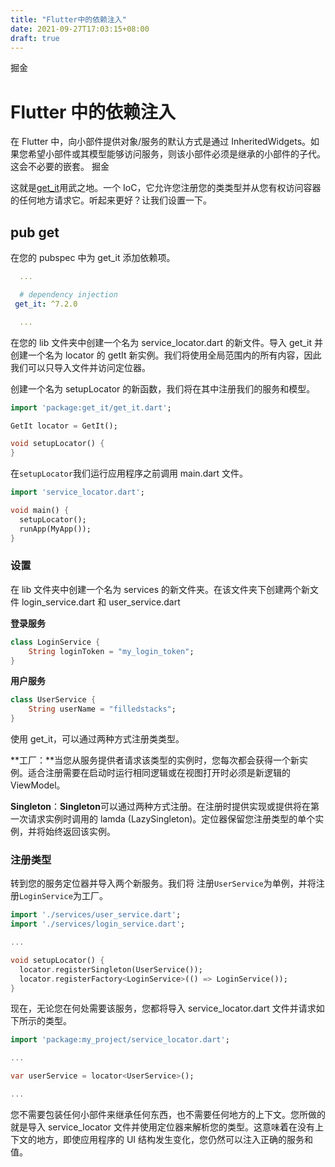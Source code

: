```yaml
---
title: "Flutter中的依赖注入"
date: 2021-09-27T17:03:15+08:00
draft: true
---
```


 掘金

# Flutter 中的依赖注入

在 Flutter 中，向小部件提供对象/服务的默认方式是通过 InheritedWidgets。如果您希望小部件或其模型能够访问服务，则该小部件必须是继承的小部件的子代。这会不必要的嵌套。 掘金

这就是[get_it](https://pub.dartlang.org/packages/get_it)用武之地。一个 IoC，它允许您注册您的类类型并从您有权访问容器的任何地方请求它。听起来更好？让我们设置一下。

## pub get

在您的 pubspec 中为 get_it 添加依赖项。

```yaml
  ...

  # dependency injection
 get_it: ^7.2.0

  ...
```

在您的 lib 文件夹中创建一个名为 service_locator.dart 的新文件。导入 get_it 并创建一个名为 locator 的 getIt 新实例。我们将使用全局范围内的所有内容，因此我们可以只导入文件并访问定位器。

创建一个名为 setupLocator 的新函数，我们将在其中注册我们的服务和模型。

```dart
import 'package:get_it/get_it.dart';

GetIt locator = GetIt();

void setupLocator() {
}
```

在`setupLocator`我们运行应用程序之前调用 main.dart 文件。

```dart
import 'service_locator.dart';

void main() {
  setupLocator();
  runApp(MyApp());
}
```

### 设置

在 lib 文件夹中创建一个名为 services 的新文件夹。在该文件夹下创建两个新文件 login_service.dart 和 user_service.dart

**登录服务**

```dart
class LoginService {
    String loginToken = "my_login_token";
}
```

**用户服务**

```dart
class UserService {
    String userName = "filledstacks";
}
```

使用 get_it，可以通过两种方式注册类类型。

**工厂：**当您从服务提供者请求该类型的实例时，您每次都会获得一个新实例。适合注册需要在启动时运行相同逻辑或在视图打开时必须是新逻辑的 ViewModel。

**Singleton**：**Singleton**可以通过两种方式注册。在注册时提供实现或提供将在第一次请求实例时调用的 lamda (LazySingleton)。定位器保留您注册类型的单个实例，并将始终返回该实例。

### 注册类型

转到您的服务定位器并导入两个新服务。我们将 注册`UserService`为单例，并将注册`LoginService`为工厂。

```dart
import './services/user_service.dart';
import './services/login_service.dart';

...

void setupLocator() {
  locator.registerSingleton(UserService());
  locator.registerFactory<LoginService>(() => LoginService());
}
```

现在，无论您在何处需要该服务，您都将导入 service_locator.dart 文件并请求如下所示的类型。

```dart
import 'package:my_project/service_locator.dart';

...

var userService = locator<UserService>();

...
```

您不需要包装任何小部件来继承任何东西，也不需要任何地方的上下文。您所做的就是导入 service_locator 文件并使用定位器来解析您的类型。这意味着在没有上下文的地方，即使应用程序的 UI 结构发生变化，您仍然可以注入正确的服务和值。
